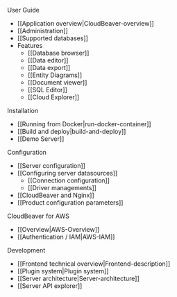 User Guide  

- [[Application overview|CloudBeaver-overview]]
- [[Administration]]
- [[Supported databases]]
- Features
   - [[Database browser]]
   - [[Data editor]]
   - [[Data export]]
   - [[Entity Diagrams]]
   - [[Document viewer]]
   - [[SQL Editor]]
   - [[Cloud Explorer]]

Installation  

- [[Running from Docker|run-docker-container]]
- [[Build and deploy|build-and-deploy]]
- [[Demo Server]]

Configuration   

- [[Server configuration]]
- [[Configuring server datasources]]
   - [[Connection configuration]] 
   - [[Driver managements]] 
- [[CloudBeaver and Nginx]]
- [[Product configuration parameters]]

CloudBeaver for AWS
- [[Overview|AWS-Overview]]
- [[Authentication / IAM|AWS-IAM]]

Development  

- [[Frontend technical overview|Frontend-description]]
- [[Plugin system|Plugin system]]
- [[Server architecture|Server-architecture]]
- [[Server API explorer]]
